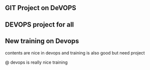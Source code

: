 ## GIT Project on DeVOPS

## DEVOPS project for all

## New training on Devops

contents are nice in devops and training is also good
but need project


@ devops is really nice training

